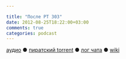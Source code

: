 ```yaml
---

title: "После РТ 303"
date: 2012-08-25T18:22:00+03:00
comments: true
categories: podcast
---
```

[аудио](http://cdn.radio-t.com/rt303post.mp3) ● [пиратский torrent](http://pirates.radio-t.com/torrents/rt303post.mp3.torrent) ● [лог чата](http://chat.radio-t.com/logs/radio-t-303.html) ● [wiki](http://wiki.radio-t.com/%D0%9F%D0%BE%D1%81%D0%BB%D0%B5_%D0%A0%D0%A2_303) <audio src="http://cdn.radio-t.com/rt303post.mp3" preload="none">
